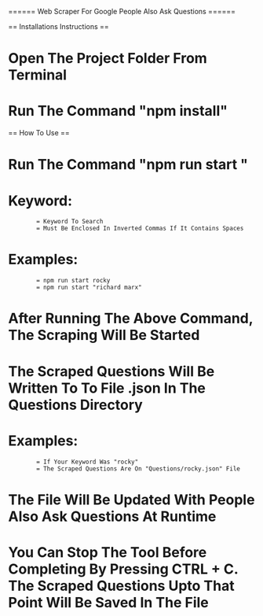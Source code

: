 ====== Web Scraper For Google People Also Ask Questions ======

== Installations Instructions ==

# Open The Project Folder From Terminal
# Run The Command "npm install"

== How To Use ==

# Run The Command "npm run start <keyword>"
# Keyword: 
            = Keyword To Search
            = Must Be Enclosed In Inverted Commas If It Contains Spaces
# Examples: 
            = npm run start rocky
            = npm run start "richard marx"
# After Running The Above Command, The Scraping Will Be Started
# The Scraped Questions Will Be Written To To File <keyword>.json In The Questions Directory
# Examples:
            = If Your Keyword Was "rocky"
            = The Scraped Questions Are On "Questions/rocky.json" File
# The File Will Be Updated With People Also Ask Questions At Runtime
# You Can Stop The Tool Before Completing By Pressing CTRL + C. The Scraped Questions Upto That Point Will Be Saved In The File

